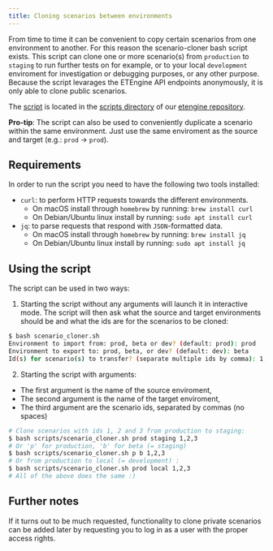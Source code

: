 ```yaml
---
title: Cloning scenarios between environments
---
```


From time to time it can be convenient to copy certain scenarios from one environment to another. For this reason the scenario-cloner bash script exists. This script can clone one or more scenario(s) from `production` to `staging` to run further tests on for example, or to your local `development` enviroment for investigation or debugging purposes, or any other purpose. Because the script levarages the ETEngine API endpoints anonymously, it is only able to clone public scenarios. 

The [script](https://github.com/quintel/etengine/tree/master/scripts/scenario-cloner.sh) is located in the [scripts directory](https://github.com/quintel/etengine/tree/master/scripts) of our [etengine repository](https://github.com/quintel/etengine).

**Pro-tip**: The script can also be used to conveniently duplicate a scenario within the same environment. Just use the same enviroment as the source and target (e.g.: `prod` -> `prod`).

## Requirements

In order to run the script you need to have the following two tools installed:
- `curl`: to perform HTTP requests towards the different environments.
  - On macOS install through `homebrew` by running: `brew install curl`
  - On Debian/Ubuntu linux install by running: `sudo apt install curl`
- `jq`: to parse requests that respond with `JSON`-formatted data.
  - On macOS install through `homebrew` by running: `brew install jq`
  - On Debian/Ubuntu linux install by running: `sudo apt install jq`

## Using the script

The script can be used in two ways:

1. Starting the script without any arguments will launch it in interactive mode. The script will then ask what the source and target environments should be and what the ids are for the scenarios to be cloned:
```bash
$ bash scenario_cloner.sh
Environment to import from: prod, beta or dev? (default: prod): prod
Environment to export to: prod, beta, or dev? (default: dev): beta
Id(s) for scenario(s) to transfer? (separate multiple ids by comma): 1,2,3
```

2. Starting the script with arguments:
  - The first argument is the name of the source enviroment,
  - The second argument is the name of the target enviroment,
  - The third argument are the scenario ids, separated by commas (no spaces)
```bash
# Clone scenarios with ids 1, 2 and 3 from production to staging:
$ bash scripts/scenario_cloner.sh prod staging 1,2,3
# Or 'p' for production, 'b' for beta (= staging)
$ bash scripts/scenario_cloner.sh p b 1,2,3
# Or from production to local (= development) :
$ bash scripts/scenario_cloner.sh prod local 1,2,3
# All of the above does the same :)
```

## Further notes

If it turns out to be much requested, functionality to clone private scenarios can be added later by requesting you to log in as a user with the proper access rights.
